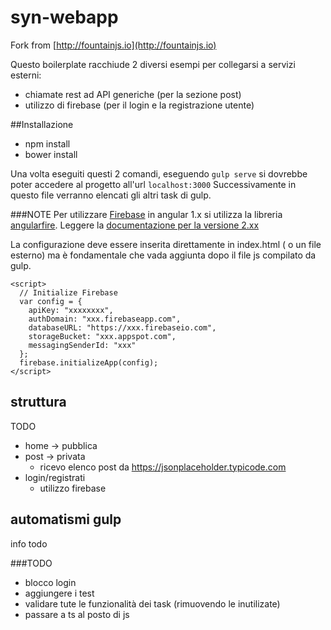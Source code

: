 # syn-webapp
Fork from  [http://fountainjs.io](http://fountainjs.io)

Questo boilerplate racchiude 2 diversi esempi per collegarsi a servizi esterni:
* chiamate rest ad API generiche (per la sezione post)
* utilizzo di firebase (per il login e la registrazione utente)


##Installazione
* npm install
* bower install

Una volta eseguiti questi 2 comandi, eseguendo `gulp serve` si dovrebbe poter accedere al progetto all'url `localhost:3000`
Successivamente in questo file verranno elencati gli altri task di gulp.

###NOTE
Per utilizzare [Firebase](https://firebase.google.com/) in angular 1.x si utilizza la libreria [angularfire](https://github.com/firebase/angularfire).
Leggere la [documentazione per la versione 2.xx](https://github.com/firebase/angularfire/blob/master/docs/migration/1XX-to-2XX.md)
 
La configurazione deve essere inserita direttamente in index.html ( o un file esterno) ma è fondamentale che vada aggiunta dopo il file js compilato da gulp.
```
<script>
  // Initialize Firebase
  var config = {
    apiKey: "xxxxxxxx",
    authDomain: "xxx.firebaseapp.com",
    databaseURL: "https://xxx.firebaseio.com",
    storageBucket: "xxx.appspot.com",
    messagingSenderId: "xxx"
  };
  firebase.initializeApp(config);
</script>
```

  
 
## struttura
TODO
* home -> pubblica
* post -> privata
  * ricevo elenco post da https://jsonplaceholder.typicode.com
* login/registrati
   * utilizzo firebase 
   
## automatismi gulp
info todo


###TODO
* blocco login 
* aggiungere i test
* validare tute le funzionalità dei task (rimuovendo le inutilizate)
* passare a ts al posto di js
